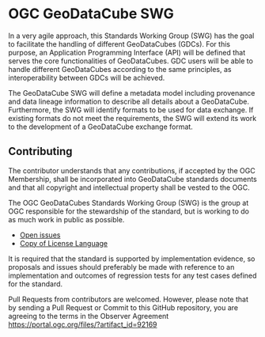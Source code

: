 # OGC GeoDataCube SWG


In a very agile approach, this Standards Working Group (SWG) has the goal to facilitate the handling of different GeoDataCubes (GDCs). For this purpose, an Application Programming Interface (API) will be defined that serves the core functionalities of GeoDataCubes. GDC users will be able to handle different GeoDataCubes according to the same principles, as interoperability between GDCs will be achieved.

The GeoDataCube SWG will define a metadata model including provenance and data lineage information to describe all details about a GeoDataCube. Furthermore, the SWG will identify formats to be used for data exchange. If existing formats do not meet the requirements, the SWG will extend its work to the development of a GeoDataCube exchange format.


## Contributing

The contributor understands that any contributions, if accepted by the OGC Membership, shall be incorporated into GeoDataCube standards documents and that all copyright and intellectual property shall be vested to the OGC.

The OGC GeoDataCubes Standards Working Group (SWG) is the group at OGC responsible for the stewardship of the standard, but is working to do as much work in public as possible.

* [Open issues](https://github.com/opengeospatial/GeoDataCube-SWG/issues)
* [Copy of License Language](https://github.com/opengeospatial/GeoDataCube-SWG/main/LICENSE)

It is required that the standard is supported by implementation evidence, so proposals and issues should preferably be made with reference to an implementation and outcomes of regression tests for any test cases defined for the standard.

Pull Requests from contributors are welcomed. However, please note that by sending a Pull Request or Commit to this GitHub repository, you are agreeing to the terms in the Observer Agreement https://portal.ogc.org/files/?artifact_id=92169